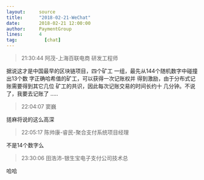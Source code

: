 ```yaml
---
layout:     source 
title:      "2018-02-21-WeChat"
date:       2018-02-21 12:00:00
author:     PaymentGroup
lines:      4 
tag:		  [chat]
---
```

> 21:30:44  阿茂-上海百联电商 研发工程师   
   
据说这才是中国最早的区块链项目，四个矿工 一组，最先从144个随机数字中碰撞出13个数 字正确哈希值的矿工，可以获得一次记账权并 得到激励，由于分布式记账需要得到其它几位 矿工的共识，因此每次记账交易的时间长约十 几分钟。不说了，我要去记账了 .....  
   
> 22:04:07  窦巍  
   
搓麻将说的这么高深  
   
> 22:05:17  陈帅康-睿民-聚合支付系统项目经理  
   
不是14个数字么  
   
> 23:30:06  田浩沛-银生宝电子支付公司技术总  
   
哈哈  
   
